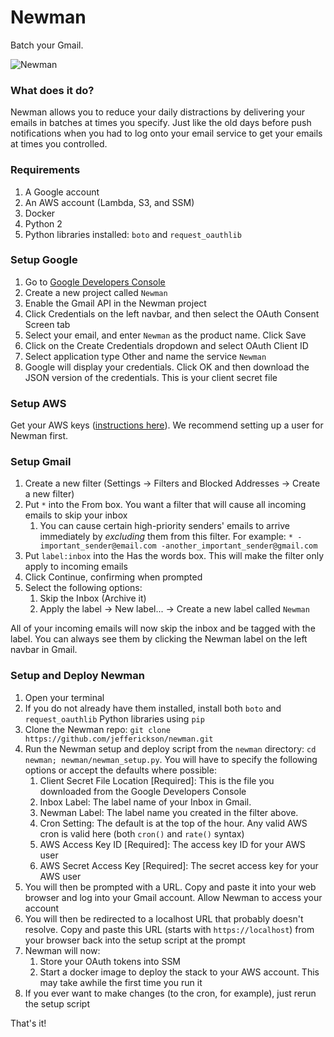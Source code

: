 Newman
================

Batch your Gmail.

![Newman](https://www.factinate.com/wp-content/uploads/2017/02/Newman-4.jpg)

### What does it do?

Newman allows you to reduce your daily distractions by delivering your emails in batches at times you specify. Just like the old days before push notifications when you had to log onto your email service to get your emails at times you controlled.

### Requirements

1. A Google account
1. An AWS account (Lambda, S3, and SSM)
1. Docker
1. Python 2
1. Python libraries installed: `boto` and `request_oauthlib`

### Setup Google

1. Go to [Google Developers Console](https://console.developers.google.com)
1. Create a new project called `Newman`
1. Enable the Gmail API in the Newman project
1. Click Credentials on the left navbar, and then select the OAuth Consent Screen tab
1. Select your email, and enter `Newman` as the product name. Click Save
1. Click on the Create Credentials dropdown and select OAuth Client ID
1. Select application type Other and name the service `Newman`
1. Google will display your credentials. Click OK and then download the JSON version of the credentials. This is your client secret file

### Setup AWS

Get your AWS keys ([instructions here](https://docs.aws.amazon.com/general/latest/gr/aws-sec-cred-types.html#access-keys-and-secret-access-keys)). We recommend setting up a user for Newman first.

### Setup Gmail

1. Create a new filter (Settings -> Filters and Blocked Addresses -> Create a new filter)
1. Put `*` into the From box. You want a filter that will cause all incoming emails to skip your inbox
   1. You can cause certain high-priority senders' emails to arrive immediately by _excluding_ them from this filter. For example: `* -important_sender@email.com -another_important_sender@gmail.com`
1. Put `label:inbox` into the Has the words box. This will make the filter only apply to incoming emails
1. Click Continue, confirming when prompted
1. Select the following options:
   1. Skip the Inbox (Archive it)
   1. Apply the label -> New label... -> Create a new label called `Newman`

All of your incoming emails will now skip the inbox and be tagged with the label. You can always see them by clicking the Newman label on the left navbar in Gmail.

### Setup and Deploy Newman

1. Open your terminal
1. If you do not already have them installed, install both `boto` and `request_oauthlib` Python libraries using `pip`
1. Clone the Newman repo: `git clone https://github.com/jefferickson/newman.git`
1. Run the Newman setup and deploy script from the `newman` directory: `cd newman; newman/newman_setup.py`. You will have to specify the following options or accept the defaults where possible:
   1. Client Secret File Location [Required]: This is the file you downloaded from the Google Developers Console
   1. Inbox Label: The label name of your Inbox in Gmail.
   1. Newman Label: The label name you created in the filter above.
   1. Cron Setting: The default is at the top of the hour. Any valid AWS cron is valid here (both `cron()` and `rate()` syntax)
   1. AWS Access Key ID [Required]: The access key ID for your AWS user
   1. AWS Secret Access Key [Required]: The secret access key for your AWS user
1. You will then be prompted with a URL. Copy and paste it into your web browser and log into your Gmail account. Allow Newman to access your account
1. You will then be redirected to a localhost URL that probably doesn't resolve. Copy and paste this URL (starts with `https://localhost`) from your browser back into the setup script at the prompt
1. Newman will now:
   1. Store your OAuth tokens into SSM
   1. Start a docker image to deploy the stack to your AWS account. This may take awhile the first time you run it
1. If you ever want to make changes (to the cron, for example), just rerun the setup script

That's it!
